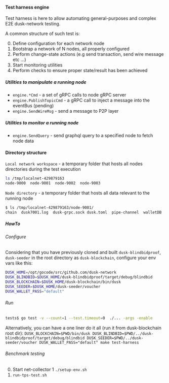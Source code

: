 
#### Test harness engine
 
Test harness is here to allow automating general-purposes and complex E2E dusk-network testing. 

A common structure of such test is:

0. Define configuration for each network node
1. Bootstrap a network of N nodes, all properly configured
2. Perform change-state actions (e.g send transaction, send wire message etc ...)
3. Start monitoring utilities
4. Perform checks to ensure proper state/result has been achieved


##### Utilities to manipulate a running node

- `engine.*Cmd` - a set of gRPC calls to node gRPC server
- `engine.PublishTopicCmd` - a gRPC call to inject a message into the eventBus (pending)
- `engine.SendWireMsg` - send a message to P2P layer

##### Utilities to monitor a running node 
- `engine.SendQuery` - send graphql query to a specified node to fetch node data
 

#### Directory structure

`Local network workspace` - a temporary folder that hosts all nodes directories during the test execution
```bash
ls /tmp/localnet-429879163                                                                                 
node-9000  node-9001  node-9002  node-9003
```

`Node directory` - a temporary folder that hosts all data relevant to the running node
```bash
$ ls /tmp/localnet-429879163/node-9001/
chain  dusk7001.log  dusk-grpc.sock dusk.toml  pipe-channel  walletDB
``` 



##### HowTo

###### Configure

Considering that you have previously cloned and built `dusk-blindbidproof`, `dusk-seeder` in the root directory as `dusk-blockchain`,
configure your env vars like this:

```bash
DUSK_HOME=/opt/gocode/src/github.com/dusk-network
DUSK_BLINDBID=$DUSK_HOME/dusk-blindbidproof/target/debug/blindbid
DUSK_BLOCKCHAIN=$DUSK_HOME/dusk-blockchain/bin/dusk
DUSK_SEEDER=$DUSK_HOME/dusk-seeder/voucher
DUSK_WALLET_PASS="default"
```

###### Run
```bash
tests$ go test -v --count=1 --test.timeout=0  ./... -args -enable
```
 
Alternatively, you can have a one liner do it all (run it from dusk-blockchain root dir):
`DUSK_BLOCKCHAIN=$PWD/bin/dusk DUSK_BLINDBID=$PWD/../dusk-blindbidproof/target/debug/blindbid DUSK_SEEDER=$PWD/../dusk-seeder/voucher DUSK_WALLET_PASS="default" make test-harness`


###### Benchmark testing

0. Start net-collector
1 `./setup-env.sh`
2. `run-tps-test.sh`
